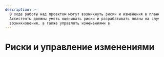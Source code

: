 ```yaml
---
description: >-
  В ходе работы над проектом могут возникнуть риски и изменения в плане работы.
  Ассистенты должны уметь оценивать риски и разрабатывать планы на случай их
  возникновения, а также управлять изменениями в
---
```


# Риски и управление изменениями

